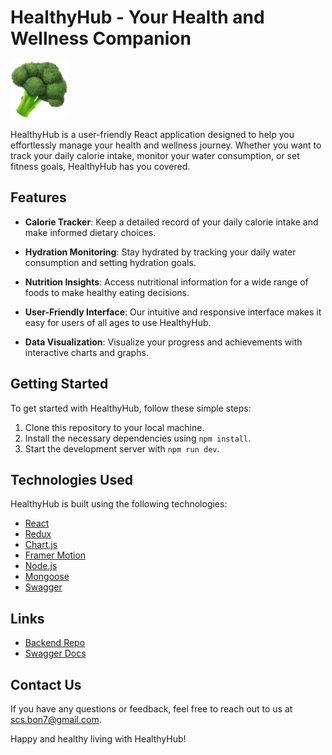 # HealthyHub - Your Health and Wellness Companion

![HealthyHub Logo](./public/broccoli.svg)

HealthyHub is a user-friendly React application designed to help you effortlessly manage your health and wellness journey. Whether you want to track your daily calorie intake, monitor your water consumption, or set fitness goals, HealthyHub has you covered.

## Features

- **Calorie Tracker**: Keep a detailed record of your daily calorie intake and make informed dietary choices.

- **Hydration Monitoring**: Stay hydrated by tracking your daily water consumption and setting hydration goals.

- **Nutrition Insights**: Access nutritional information for a wide range of foods to make healthy eating decisions.

- **User-Friendly Interface**: Our intuitive and responsive interface makes it easy for users of all ages to use HealthyHub.

- **Data Visualization**: Visualize your progress and achievements with interactive charts and graphs.

## Getting Started

To get started with HealthyHub, follow these simple steps:

1. Clone this repository to your local machine.
2. Install the necessary dependencies using `npm install`.
3. Start the development server with `npm run dev`.

## Technologies Used

HealthyHub is built using the following technologies:

- [React](https://reactjs.org/)
- [Redux](https://redux.js.org/)
- [Chart.js](https://www.chartjs.org/)
- [Framer Motion](https://www.framer.com/motion/)
- [Node.js](https://nodejs.org/)
- [Mongoose](https://mongoosejs.com/)
- [Swagger](https://swagger.io/)

## Links

- [Backend Repo](https://github.com/RenTensei/HealthyHub-Backend)
- [Swagger Docs](https://healthyhub.onrender.com/api/docs/)

## Contact Us

If you have any questions or feedback, feel free to reach out to us at [scs.bon7@gmail.com](mailto:scs.bon7@gmail.com).

Happy and healthy living with HealthyHub!

